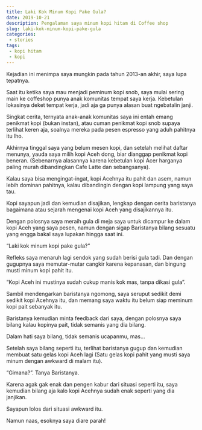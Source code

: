```yaml
---
title: Laki Kok Minum Kopi Pake Gula?
date: 2019-10-21
description: Pengalaman saya minum kopi hitam di Coffee shop
slug: laki-kok-minum-kopi-pake-gula
categories:
 - stories
tags:
 - kopi hitam
 - kopi
---
```

Kejadian ini menimpa saya mungkin pada tahun 2013-an akhir, saya lupa tepatnya.

Saat itu ketika saya mau menjadi peminum kopi snob, saya mulai sering main ke coffeshop punya anak komunitas tempat saya kerja. Kebetulan lokasinya deket tempat kerja, jadi aja ga punya alasan buat ngebatalin janji.

Singkat cerita, ternyata anak-anak komunitas saya ini entah emang penikmat kopi (bukan instan), atau cuman penikmat kopi snob supaya terlihat keren aja, soalnya mereka pada pesen espresso yang aduh pahitnya itu lho.

<!--more-->

Akhirnya tinggal saya yang belum mesen kopi, dan setelah melihat daftar menunya, yauda saya milih kopi Aceh dong, biar dianggap penikmat kopi beneran. (Sebenarnya alasannya karena kebetulan kopi Acer harganya paling murah dibandingkan Cafe Latte dan sebangsanya).

Kalau saya bisa mengingat-ingat, kopi Acehnya itu pahit dan asem, namun lebih dominan pahitnya, kalau dibandingin dengan kopi lampung yang saya tau.

Kopi sayapun jadi dan kemudian disajikan, lengkap dengan cerita baristanya bagaimana atau sejarah mengenai kopi Aceh yang disajikannya itu.

Dengan polosnya saya meraih gula di meja saya untuk dicampur ke dalam kopi Aceh yang saya pesen, namun dengan sigap Baristanya bilang sesuatu yang engga bakal saya lupakan hingga saat ini.

“Laki kok minum kopi pake gula?”

Refleks saya menaruh lagi sendok yang sudah berisi gula tadi. Dan dengan gugupnya saya memutar-mutar cangkir karena kepanasan, dan bingung musti minum kopi pahit itu.  

“Kopi Aceh ini mustinya sudah cukup manis kok mas, tanpa dikasi gula”.

Sambil mendengarkan baristanya ngomong, saya seruput sedikit demi sedikit kopi Acehnya itu, dan memang saya waktu itu belum siap meminum kopi pait sebanyak itu.

Baristanya kemudian minta feedback dari saya, dengan polosnya saya bilang kalau kopinya pait, tidak semanis yang dia bilang.

Dalam hati saya bilang, tidak semanis ucapanmu, mas…

Setelah saya bilang seperti itu, terlihat baristanya gugup dan kemudian membuat satu gelas kopi Aceh lagi (Satu gelas kopi pahit yang musti saya minum dengan awkward di malam itu).

“Gimana?”. Tanya Baristanya.

Karena agak gak enak dan pengen kabur dari situasi seperti itu, saya kemudian bilang aja kalo kopi Acehnya sudah enak seperti yang dia janjikan.

Sayapun lolos dari situasi awkward itu.

Namun naas, esoknya saya diare parah!